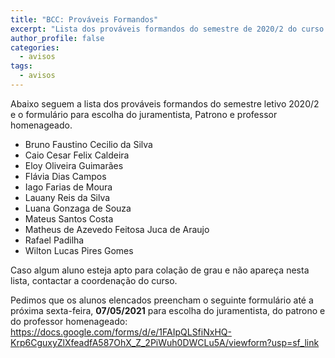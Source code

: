 ```yaml
---
title: "BCC: Prováveis Formandos" 
excerpt: "Lista dos prováveis formandos do semestre de 2020/2 do curso de Bacharelado em Ciência da Computação."
author_profile: false
categories:
  - avisos
tags:
  - avisos
---
```


Abaixo seguem a lista dos prováveis formandos do semestre letivo 2020/2 e o formulário para escolha do juramentista, Patrono e professor homenageado.

- Bruno Faustino Cecilio da Silva 
- Caio Cesar Felix Caldeira
- Eloy Oliveira Guimarães
- Flávia Dias Campos
- Iago Farias de Moura
- Lauany Reis da Silva
- Luana Gonzaga de Souza
- Mateus Santos Costa
- Matheus de Azevedo Feitosa Juca de Araujo
- Rafael Padilha
- Wilton Lucas Pires Gomes

Caso algum aluno esteja apto para colação de grau e não apareça nesta lista, contactar a coordenação do curso.

Pedimos que os alunos elencados preencham o seguinte formulário até a próxima sexta-feira, **07/05/2021** para escolha do juramentista, do patrono e do professor homenageado: https://docs.google.com/forms/d/e/1FAIpQLSfiNxHQ-Krp6CguxyZlXfeadfA587OhX_Z_2PiWuh0DWCLu5A/viewform?usp=sf_link



